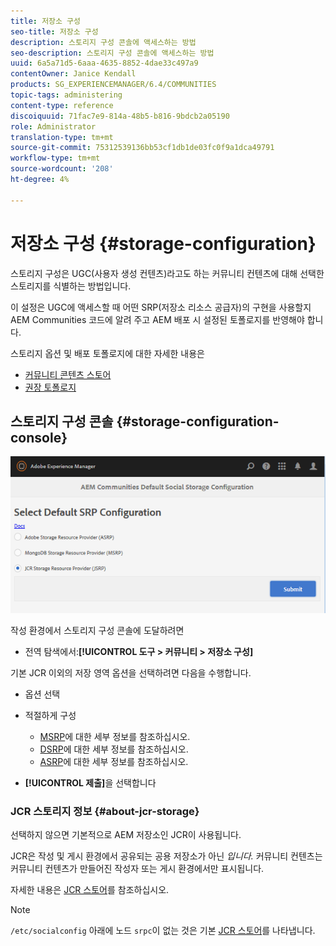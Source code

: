 ```yaml
---
title: 저장소 구성
seo-title: 저장소 구성
description: 스토리지 구성 콘솔에 액세스하는 방법
seo-description: 스토리지 구성 콘솔에 액세스하는 방법
uuid: 6a5a71d5-6aaa-4635-8852-4dae33c497a9
contentOwner: Janice Kendall
products: SG_EXPERIENCEMANAGER/6.4/COMMUNITIES
topic-tags: administering
content-type: reference
discoiquuid: 71fac7e9-814a-48b5-b816-9bdcb2a05190
role: Administrator
translation-type: tm+mt
source-git-commit: 75312539136bb53cf1db1de03fc0f9a1dca49791
workflow-type: tm+mt
source-wordcount: '208'
ht-degree: 4%

---
```



# 저장소 구성 {#storage-configuration}

스토리지 구성은 UGC(사용자 생성 컨텐츠)라고도 하는 커뮤니티 컨텐츠에 대해 선택한 스토리지를 식별하는 방법입니다.

이 설정은 UGC에 액세스할 때 어떤 SRP(저장소 리소스 공급자)의 구현을 사용할지 AEM Communities 코드에 알려 주고 AEM 배포 시 설정된 토폴로지를 반영해야 합니다.

스토리지 옵션 및 배포 토폴로지에 대한 자세한 내용은

* [커뮤니티 콘텐츠 스토어](working-with-srp.md)
* [권장 토폴로지](topologies.md)

## 스토리지 구성 콘솔 {#storage-configuration-console}

![chlimage_1-188](assets/chlimage_1-188.png)

작성 환경에서 스토리지 구성 콘솔에 도달하려면

* 전역 탐색에서:**[!UICONTROL 도구 > 커뮤니티 > 저장소 구성]**

기본 JCR 이외의 저장 영역 옵션을 선택하려면 다음을 수행합니다.

* 옵션 선택
* 적절하게 구성

   * [MSRP](msrp.md#select-msrp)에 대한 세부 정보를 참조하십시오.
   * [DSRP](dsrp.md#select-dsrp)에 대한 세부 정보를 참조하십시오.
   * [ASRP](asrp.md#select-asrp)에 대한 세부 정보를 참조하십시오.

* **[!UICONTROL 제출]**&#x200B;을 선택합니다

### JCR 스토리지 정보 {#about-jcr-storage}

선택하지 않으면 기본적으로 AEM 저장소인 JCR이 사용됩니다.

JCR은 작성 및 게시 환경에서 공유되는 공용 저장소가 아닌 *입니다.* 커뮤니티 컨텐츠는 커뮤니티 컨텐츠가 만들어진 작성자 또는 게시 환경에서만 표시됩니다.

자세한 내용은 [JCR 스토어](jsrp.md)를 참조하십시오.

>[!NOTE]
>
>`/etc/socialconfig` 아래에 노드 `srpc`이 없는 것은 기본 [JCR 스토어](jsrp.md)를 나타냅니다.

